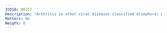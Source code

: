 ```yaml
---
ICD10: M0157
Description: "Arthritis in other viral diseases classified elsewhere: Ankle and foot"
Matters: No
Weight: 0
---
```


